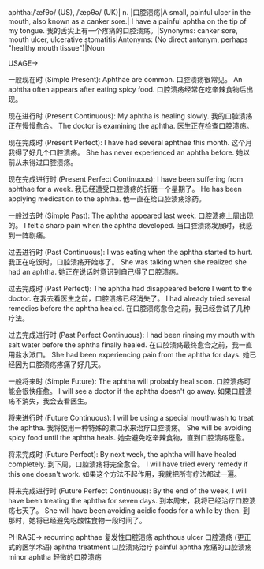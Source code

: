 aphtha:/ˈæfθə/ (US), /ˈæpθə/ (UK)| n. |口腔溃疡|A small, painful ulcer in the mouth, also known as a canker sore.| I have a painful aphtha on the tip of my tongue. 我的舌尖上有一个疼痛的口腔溃疡。|Synonyms: canker sore, mouth ulcer, ulcerative stomatitis|Antonyms:  (No direct antonym, perhaps "healthy mouth tissue")|Noun

USAGE->

一般现在时 (Simple Present):
Aphthae are common. 口腔溃疡很常见。
An aphtha often appears after eating spicy food.  口腔溃疡经常在吃辛辣食物后出现。

现在进行时 (Present Continuous):
My aphtha is healing slowly. 我的口腔溃疡正在慢慢愈合。
The doctor is examining the aphtha. 医生正在检查口腔溃疡。

现在完成时 (Present Perfect):
I have had several aphthae this month. 这个月我得了好几个口腔溃疡。
She has never experienced an aphtha before. 她以前从未得过口腔溃疡。

现在完成进行时 (Present Perfect Continuous):
I have been suffering from aphthae for a week. 我已经遭受口腔溃疡的折磨一个星期了。
He has been applying medication to the aphtha. 他一直在给口腔溃疡涂药。

一般过去时 (Simple Past):
The aphtha appeared last week. 口腔溃疡上周出现的。
I felt a sharp pain when the aphtha developed. 当口腔溃疡发展时，我感到一阵剧痛。

过去进行时 (Past Continuous):
I was eating when the aphtha started to hurt. 我正在吃饭时，口腔溃疡开始疼了。
She was talking when she realized she had an aphtha. 她正在说话时意识到自己得了口腔溃疡。

过去完成时 (Past Perfect):
The aphtha had disappeared before I went to the doctor. 在我去看医生之前，口腔溃疡已经消失了。
I had already tried several remedies before the aphtha healed. 在口腔溃疡愈合之前，我已经尝试了几种疗法。

过去完成进行时 (Past Perfect Continuous):
I had been rinsing my mouth with salt water before the aphtha finally healed.  在口腔溃疡最终愈合之前，我一直用盐水漱口。
She had been experiencing pain from the aphtha for days. 她已经因为口腔溃疡疼痛了好几天。

一般将来时 (Simple Future):
The aphtha will probably heal soon. 口腔溃疡可能会很快痊愈。
I will see a doctor if the aphtha doesn't go away. 如果口腔溃疡不消失，我会去看医生。

将来进行时 (Future Continuous):
I will be using a special mouthwash to treat the aphtha. 我将使用一种特殊的漱口水来治疗口腔溃疡。
She will be avoiding spicy food until the aphtha heals. 她会避免吃辛辣食物，直到口腔溃疡痊愈。


将来完成时 (Future Perfect):
By next week, the aphtha will have healed completely. 到下周，口腔溃疡将完全愈合。
I will have tried every remedy if this one doesn't work. 如果这个方法不起作用，我就把所有疗法都试一遍。

将来完成进行时 (Future Perfect Continuous):
By the end of the week, I will have been treating the aphtha for seven days. 到本周末，我将已经治疗口腔溃疡七天了。
She will have been avoiding acidic foods for a while by then. 到那时，她将已经避免吃酸性食物一段时间了。


PHRASE->
recurring aphthae 复发性口腔溃疡
aphthous ulcer 口腔溃疡 (更正式的医学术语)
aphtha treatment 口腔溃疡治疗
painful aphtha 疼痛的口腔溃疡
minor aphtha 轻微的口腔溃疡
